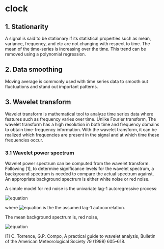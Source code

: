 # clock

## 1. Stationarity
A signal is said to be stationary if its statistical properties such as mean, variance, frequency, and etc are not changing with respect to time.
The mean of the time-series is increasing over the time. This trend can be removed using a polynomial regression.


## 2. Data smoothing 
Moving average is commonly used with time series data to smooth out fluctuations and  stand out important patterns.


## 3. Wavelet transform
Wavelet transform is mathematical tool to analyze time series data where features such as frequency varies over time.
Unlike Fourier transform, The wavelet transform has a high resolution in both time and frequency domains to obtain time-frequency
information. With the wavelet transform, it can be realized which frequencies are present in the signal and at which time these frequencies occur.

### 3.1 Wavelet power spectrum
Wavelet power spectrum can be computed from the wavelet transform. Following [1], to determine significance levels for the wavelet spectrum, a background spectrum is needed to compare the actual spectrum against. An appropriate background spectrum
is either white noise or red noise. 

A simple model for red noise is the univariate lag-1 autoregressive process:

![equation](https://latex.codecogs.com/svg.image?x_{n}&space;=&space;\alpha&space;x_{n-1}&space;&plus;&space;z_{n})

where ![equation](https://latex.codecogs.com/svg.image?\alpha) is the the assumed lag-1 autocorrelation.

The mean background spectrum is, red noise, 

![equation](https://latex.codecogs.com/svg.image?\frac{1}{2}P_{k}\chi_{2}^{2})












[1] C. Torrence, G.P. Compo, A practical guide to wavelet analysis, Bulletin of the American Meteorological Society 79 (1998) 605–618.
